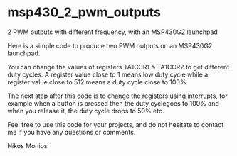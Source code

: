 # msp430_2_pwm_outputs
2 PWM outputs with different frequency, with an MSP430G2 launchpad



Here is a simple code to produce two PWM outputs on an MSP430G2 launchpad.

You can change the values of registers TA1CCR1 & TA1CCR2 to get different
duty cycles. A register value close to 1 means low duty cycle while a 
register value close to 512 means a duty cycle close to 100%.

The next step after this code is to change the registers using interrupts,
for example when a button is pressed then the duty cyclegoes to 100% and 
when you release it, the duty cycle drops to 50% etc.


Feel free to use this code for your projects, and do not hesitate to contact
me if you have any questions or comments.


Nikos Monios
